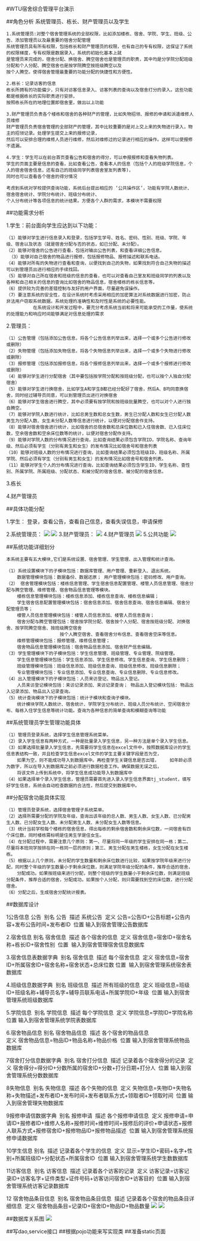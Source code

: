 #WTU宿舍综合管理平台演示

##角色分析
系统管理员、栋长、财产管理员以及学生

	1.系统管理员:对整个宿舍管理系统的全部权限，比如添加楼栋、宿舍、学院、学生、班级、公告、添加管理员以及最重要的宿舍分配管理
	系统管理员具有所有权限，包括栋长和财产管理员的权限，也有自己的专有权限，这保证了系统的权限梯度，专有权限是数据录入，系统的初始化基本上就
	是管理员来完成的，宿舍分配、换宿舍、腾空宿舍也是管理员的职责，其中均是分学院分配班级分配和个人分配、腾空宿舍也是按学院腾空按班级腾空以及
	按个人腾空。使得宿舍管理最重要的功能分配的快捷性和方便性。
	
	2.栋长：记录访客的信息
	栋长所拥有的功能偏少，只有对访客信息录入、访客列表的查询以及宿舍打分的录入。这些功能都是根据栋长的实际职责进行安排，
	按照栋长所在的地理位置即宿舍里，做出以上功能
	
	3.财产管理员负责各个楼栋和宿舍的各种财产的管理，比如失物招领、报修的申请和派遣维修人员维修
	财产管理员负责宿舍管理的全部财产的管理，其中比较重要的是对上交上来的失物进行录入，物主的招领记录。处理学生提交上来的报修记录，
	然后可以安排合理的维修人员进行维修，然后对维修过的记录进行相应的操作。这样可以使报修不遗漏。 
	
	4.学生：学生可以在前台首页查看公告和宿舍的得分，可以申报报修和查看失物列表。
	学生的页面主要是信息的查看，比如查看公告，查看本人的信息（包括个人的班级学院信息，个人的宿舍宿舍信息，还有自己的班级同学列表宿舍室友列表等)，
	同时也可以查看各个宿舍的得分情况
	
	考虑到系统对学校提供查询功能，系统后台提出相应的 ‘公共操作区’，功能有学院人数统计、宿舍宿舍统计、学院分布统计、班级分布统计、
	个人分布统计等各项信息的统计结果。方便各个人群的需求，本模块不需要权限
	
##功能需求分析

1.学生：前台面向学生应达到以下功能： 

	（1）能够对学生进行信息录入和登录，包括学生学号、姓名、密码、性别、班级、学院、年级、宿舍以及状态（就是宿舍分配与否的状态，如已分配、未分配）。  
	（2）能够对宿舍的公告进行查看，包括对输出公告列表，和查看详细公告信息。  
	 （3）能够对自己宿舍的物品进行报修，包括报修物品、报修描述和联系电话。  
	（4）能够对所有的失物进行查看和查询，以便找到自己的失物，如果找到符合自己失物的描述可以到管理员出进行相应的手续找回。  
	（5）能够对自己所在宿舍和班级的信息的查看，也可以对查看自己室友和班级同学的列表以及各种和自己相关的信息的查询比如宿舍的物品信息，宿舍楼栋的栋长信息等。 
	（6）提供较为完善的差错控制与友好的用户界面，尽量避免误操作。 
	（7）要注意系统的安全性，在设计系统时考虑采用相应的加密算法对系统数据进行加密，防止非法用户窃取系统数据。系统处理的准确性和及时性是系统的必要性能。
	          在系统设计和开发过程中，要充分考虑系统当前和将来可能承受的工作量，使系统的处理能力和响应时间能够满足对信息处理的需求
	          
2.管理员：

	（1）公告管理（包括添加公告信息，将各个公告信息列举出来，选择一个或多个公告进行修改或删除） 
	（2）失物管理（包括添加失物信息，将各个失物信息列举出来，选择一个或多个失物进行修改或删除） 
	（3）报修管理（包括添加报修信息，将各个报修信息列举出来，选择一个或多个报修进行修改或删除） 
	（4）能够对学生进行分配宿舍（其中要包括按学院分配和按班级分配，也可以按个人独自分配宿舍） 
	（5）能够对学生进行换宿舍，比如学生A和学生B都已经分配好了宿舍，然后A、B均同意换宿舍，同时经过辅导员同意，可以到管理员出进行对换宿舍
	（6）能够对学生宿舍进行腾空，其中必须要有按学院和按班级批量腾空，也可以对个人进行独自腾空。 
	（7）能够对学院人数进行统计，比如总男生数和总女生数，男生已分配人数和女生已分配人数男生为分配人数、女生未分配人数等信息进行统计，以便对分配宿舍作支持。 
	（8）能够对宿舍宿舍进行统计，比如宿舍的总宿舍数和总床位数和已入住宿舍数、已入住床位数，空余宿舍数和空余床位数等的统计，以便对宿舍分配作支持。 
	（9）能够对学院人数的分布情况进行查询，比如查询结果必须包含学院ID，学院名称、查询年级、然后必须有学生（分别有男生和女生）的发布情况比如宿舍号和宿舍列表
	（10）能够对班级人数的分布情况进行查询，比如查询结果必须包含班级ID，班级名称、所属学院、然后必须有学生（分别有男生和女生）的发布情况比如宿舍号和宿舍列表。 
	（11）能够对学生个人的分布情况进行查询，比如查询结果必须包含学生ID，学生名称、查性别、所属学院、所属班级、分配状态、和被分配的宿舍信息、被分配的宿舍信息。
	
3.栋长

4.财产管理员

##具体功能分配

1.学生：
登录，查看公告，查看自己信息，查看失误信息，申请保修

2.系统管理员：
![](/note/root.png)
![](/note/root1.png)
3.财产管理员：
![](/note/admin1.png)
4.财产管理员
![](/note/host1.png)
5.公共功能
![](/note/public.png)
	
##系统功能详细划分

	本系统主要有五大模块,它们是系统设置、宿舍管理、学生管理、出入管理和统计查询。 
	
	（1）系统设置模块下的子模块包括：数据库管理、用户管理、重新登入、退出系统。 
		数据管理模块包括：数据备份、数据还原； 用户管理模块包括：密码修改、用户查询。 
	（2） 宿舍管理模块包括：楼栋信息管理、学生宿舍信息配置管理、楼管人员信息管理、宿舍分配与腾空管理、维修管理、宿舍物品信息管理等模块。 
		楼栋信息管理模块包括：楼栋信息添加、楼栋信息查询、楼栋信息编辑；
		学生宿舍信息配置管理模块包括：宿舍信息添加、宿舍信息查询、宿舍信息编辑、宿舍分配管理员等；
		楼管人员信息管理模块包括：楼管人员信息添加、楼管人员信息查询； 
		宿舍分配与腾空管理包括：宿舍按学院分配、宿舍按个人分配、宿舍按班级分配、对换宿舍、按学院腾空宿舍、按班级腾空宿舍
						按个人腾空宿舍、查看宿舍分布信息、查看宿舍空床等信息。 
		维修管理模块包括：报修管理、维修信息管理； 
		宿舍物品信息管理模块包括：宿舍物品信息添加、宿舍财产信息编辑。 
	（3）学生管理模块下的子模块包括：学生信息管理、班级管理、专业管理、院级管理。 
		学生信息管理模块包括：学生信息添加、学生信息修改、学生信息查询、学生信息删除； 
		班级管理模块包括：班级信息添加、班级信息查询、班级信息修改、班级信息删除； 
		专业管理模块包括：专业信息添加、专业信息查询、专业信息删除、专业信息修改。 
	（4）出入管理模块下的子模块包括：人员来访登记、物品出入登记。 
		人员来访登记模块包括：来访记录添加、来访记录查询； 物品出入登记模块包括: 物品出入记录添加、物品出入记录查询。 
	（5）统计查询模块下的子模块包括：统计子模块和查询子模块。 
		统计模块学院人数统计、宿舍统计、学院学生分布统计、班级人员分布统计、空闲宿舍分布、每栋入住学生信息等统计功能。查询为各种信息的简单查询和模糊查询等功能
		
##系统管理员学生管理功能具体

	（1）管理员登录系统，选择学生信息管理系统菜单。 
	（2）录入学生信息有两种方式，一种是批量录入学生信息，另一种方法是单个录入学生信息。 
	（3）如果选择批量录入学生信息，先需要将学生信息在excel文件中，按照数据库设计的学生信息表结构一致，并且检查学生信息excel文件的学生主要关键字段是否为空，
		如果为空，则不能成功导入到数据库中。再检查学生关键信息是否出错，	如年龄必须为数字，所以在导入到数据库之前必须进行数据检查工作。确保数据无误之后，
		将该文件上传到系统中，将学生信息成功能导入到数据库中	
	（4）如果选择单个录入学生信息，管理员需要首先进入录入学生信息界面tj_student，填写好学生信息，系统会自动检查数据的合法性，然后提交到数据库中。
	
##分配宿舍功能具体实现

	（1）管理员登录系统，选择宿舍管理子系统菜单。 
	（2）选择所需要分配的学院及年级，查询出该年级的总人数、男生人数、女生人数、已分配男生人数、已分配女生人数、未分配男生人数、未分配女生人数等信息。 
	（3）统计当前学校每个楼栋的宿舍信息，得出每栋的剩余宿舍数和剩余床位数，一间宿舍有四个床位数，同时楼栋需标明是住男生学是住女生。 
	（4）在分配过程中，需要注意几个原则：第一、尽量将同一年级的学生安排在同一栋；第二、尽量将本班同学按排在同一栋同一层的原则；第三、男生分配在男生楼栋，女生分配在女生楼栋。 
	（5）根据以上几个原则，未分配的学生数量和剩余床位数进行比较，如果按学院年级来进行分配，同时整个年级的学生数量小于剩余床位数，则满足学院年级分配的条件，推荐合适的宿舍，
		分配成功。如果按班级来进行分配，则整个班级的学生数量小于剩余床位数，则满足班级分配条件，推荐合适的宿舍，分配成功。如果按个人分配，则只需要找到空的床位数，进行分配宿舍。 
	（6）分配之后，生成宿舍分配统计报表。

##数据库设计

1公告信息
	公告 
	别名 公告 
	描述 系统公告 
	定义 公告=公告ID+公告标题+公告内容+发布公告时间+发布者ID 
	位置 输入到宿舍管理公告数据库
	
2.宿舍信息
	别名 宿舍信息 
	描述 各个宿舍的信息 
	定义 宿舍信息=宿舍ID+宿舍名称+栋长ID+宿舍性别 
	位置 	输入到宿舍管理宿舍信息数据库
	
3.宿舍信息表数据字典 
	别名 宿舍信息 
	描述 每个宿舍信息 
	定义 宿舍信息=宿舍ID+所属宿舍ID+宿舍名称+宿舍状态+总床位数 位置 
	输入到宿舍管理系统宿舍表数据库
	
4.班级信息数据字典 
	别名 班级信息 
	描述 所有班级的信息 
	定义 班级信息=班级ID+班级名称+辅导员名字+辅导员联系电话+所属学院ID+年级 
	位置 输入到宿舍管理系统班级数据库 
	
5.学院信息 
	别名 学院信息 
	描述 每个学院信息 
	定义 学院信息=学院ID+学院名称 
	位置   输入到宿舍管理系统学院表数据库 
	
6.宿舍物品信息
	别名 宿舍物品信息 
	描述 各个宿舍的物品信息 	
	定义 宿舍物品信息=物品ID+物品名称+物品价格 
	位置 输入到宿舍管理系统物品数据库 	
	
7宿舍打分信息数据字典 
	别名 宿舍打分信息 
	描述 记录着各个宿舍得分的记录 
	定义 宿舍得分=得分ID+分数所属的宿舍ID+分数+打分日期+打分人 
	位置   输入到宿舍管理系统分数数据库
	
8失物信息 
	别名 失物信息 
	描述 各个失物的信息 
	定义   失物信息=失物ID+失物名称+失物描述+发布者ID+发布时间+发布者联系方式+领取者ID+领取时间 
	位置 输入到宿舍管理失物数据库
	
9报修申请信数据字典 
	别名 报修申请 
	描述 各个报修申请信息 
	定义   报修申请=申请ID+报修者ID+维修人名称+报修时间+维修时间+报修后的评价+申请状态+报修人联系方式+报修宿舍ID+报修物品ID+报修物品描述 
	位置 输入到宿舍管理系统报修申请数据库 
	
10学生信息 别名 
	描述 记录着各个学生的信息 
	定义 显示=学生ID+密码+名字+性别+所属班级ID+分配状态+所属宿舍ID 
	位置 输入到宿舍管理系统学生数数据库
	
11访客信息 
	别名 访客信息 
	描述 记录着各个访客的记录 
	定义 访客记录=访客记录ID+访客名字+证件类型+证件号码+访客访问宿舍ID+访客目的 
	位置 输入到宿舍管理系统访客记录数据库 
	
12 宿舍物品条目信息 
	别名 宿舍物品条目信息 
	描述 记录着各个宿舍的物品条目详细信息 
	定义 宿舍物品条目=记录ID+宿舍ID+物品ID+物品数量
	![](/note/er.png)
	![](/note/er2.png)
	
##数据库关系图
	![](/note/db.png)
		
##写dao,service接口
##根据pojo功能来写实现类
##准备static页面











